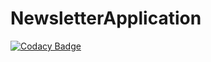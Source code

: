 # NewsletterApplication
[![Codacy Badge](https://api.codacy.com/project/badge/Grade/122c5f347c2e46d39bffe0199c05ce27)](https://app.codacy.com/manual/jadolg/NewsletterApplication?utm_source=github.com&utm_medium=referral&utm_content=jadolg/NewsletterApplication&utm_campaign=Badge_Grade_Dashboard)